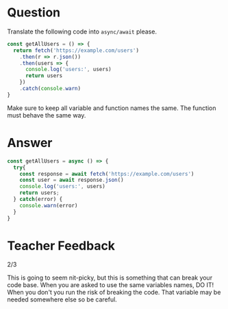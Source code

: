 # Question

Translate the following code into `async/await` please.

```js
const getAllUsers = () => {
  return fetch('https://example.com/users')
    .then(r => r.json())
    .then(users => {
      console.log('users:', users)
      return users
    })
    .catch(console.warn)
}
```

Make sure to keep all variable and function names the same. The function must behave the same way.


# Answer
```js
const getAllUsers = async () => {
  try{
    const response = await fetch('https://example.com/users')
    const user = await response.json()
    console.log('users:', users)
    return users;
  } catch(error) {
    console.warn(error)
  }
}
```

# Teacher Feedback

2/3

This is going to seem nit-picky, but this is something that can break your code base. When you are asked to use the same variables names, DO IT! When you don't you run the risk of breaking the code. That variable may be needed somewhere else so be careful.
